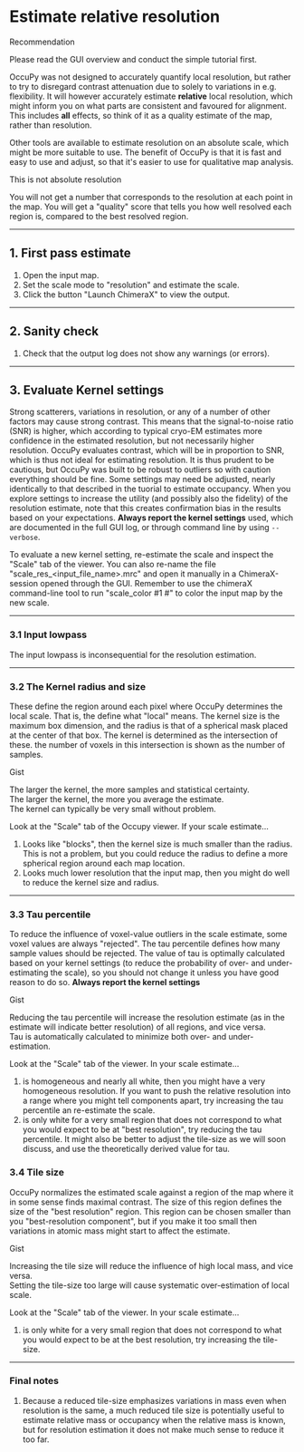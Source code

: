# Estimate relative resolution


<div class="admonition hint">
<p class="admonition-title">Recommendation</p>
<p>
Please read the GUI overview and conduct the simple tutorial first.
</p>
</div>

OccuPy was not designed to accurately quantify local resolution, but rather to try to disregard contrast attenuation 
due to solely to variations in e.g. flexibility. It will however accurately estimate **relative** local resolution, 
which might inform you on what parts are consistent and favoured for alignment. This includes **all** effects, so 
think of it as a quality estimate of the map, rather than resolution. 

Other tools are available to estimate resolution on an absolute scale, which might be more suitable to use. The 
benefit of OccuPy is that it is fast and easy to use and adjust, so that it's easier to use for qualitative map 
analysis. 

<div class="admonition attention">
<p class="admonition-title">This is not absolute resolution</p>
<p>
You will not get a number that corresponds to the resolution at each point in the map. You will get a "quality" 
score that tells you how well resolved each region is, compared to the best resolved region.
</p>
</div>

---

## 1. First pass estimate
1. Open the input map. 
2. Set the scale mode to "resolution" and estimate the scale. 
3. Click the button "Launch ChimeraX" to view the output. 

---

## 2. Sanity check
1. Check that the output log does not show any warnings (or errors).

---

## 3. Evaluate Kernel settings
Strong scatterers, variations in resolution, or any of a number of other factors may cause strong contrast. This 
means that the signal-to-noise ratio (SNR) is higher, which according to typical cryo-EM estimates more confidence in 
the estimated resolution, but not necessarily higher resolution. OccuPy evaluates contrast, which will be in 
proportion to SNR, which is thus not ideal for estimating resolution. It is thus prudent to be cautious, but OccuPy was 
built to be robust to outliers so with caution everything should be fine. Some settings may need be adjusted, nearly 
identically to that described in the tuorial to estimate occupancy. When you explore settings to increase the 
utility (and possibly also the fidelity) of the resolution estimate, note that this creates confirmation bias in 
the results based on your expectations. **Always report the kernel settings** used, which are documented in the full 
GUI log, or through command line by using `--verbose`. 

To evaluate a new kernel setting, re-estimate the scale and inspect the "Scale" tab of the viewer. You can also 
re-name the file "scale_res_<input_file_name\>.mrc" and open it manually in a ChimeraX-session opened through the GUI.
Remember to use the chimeraX command-line tool to run "scale_color #1 #<new scale map>" to color the input map by 
the new scale.

---

### 3.1 Input lowpass 
The input lowpass is inconsequential for the resolution estimation. 

---

### 3.2 The Kernel radius and size
These define the region around each pixel where OccuPy determines the local scale. That is, the define what "local" 
means. The kernel size is the maximum box dimension, and the radius is that of a spherical mask placed at the center 
of that box. The kernel is determined as the intersection of these. the number of voxels in this intersection is 
shown as the number of samples. 

<div class="admonition tip">
<p class="admonition-title">Gist</p>
<p>
The larger the kernel, the more samples and statistical certainty. <br>
The larger the kernel, the more you average the estimate. <br>
The kernel can typically be very small without problem.
</p>
</div>

Look at the "Scale" tab of the Occupy viewer. If your scale estimate...

1. Looks like "blocks", then the kernel size is much smaller than the radius. This is not a problem, but you could 
   reduce the radius to define a more spherical region around each map location. 
2. Looks much lower resolution that the input map, then you might do well to reduce the kernel size and radius. 

---

### 3.3 Tau percentile
To reduce the influence of voxel-value outliers in the scale estimate, some voxel values are always "rejected". The tau 
percentile defines how many sample values should be rejected. The value of tau is optimally calculated based on your 
kernel settings (to reduce the probability of over- and under-estimating the scale), so you should not change it 
unless you have good reason to do so. **Always report the kernel settings**

<div class="admonition tip">
<p class="admonition-title">Gist</p>
<p>
Reducing the tau percentile will increase the resolution estimate (as in the estimate will indicate better 
resolution) of all regions, and vice versa. <br>
Tau is automatically calculated to minimize both over- and under-estimation. 
</p>
</div>
Look at the "Scale" tab of the viewer. In your scale estimate...

1. is homogeneous and nearly all white, then you might have a very homogeneous resolution. If you want to push the 
   relative resolution into a range where you might tell components apart, try increasing the tau percentile an 
   re-estimate the scale.
2. is only white for a very small region that does not correspond to what you would expect to be at "best resolution", 
   try reducing the tau percentile. It might also be better to adjust the tile-size as we will soon discuss, and use 
   the theoretically derived value for tau.

### 3.4 Tile size
OccuPy normalizes the estimated scale against a region of the map where it in some sense finds maximal contrast. The 
size of this region defines the size of the "best resolution" region. This region can be chosen smaller than you 
"best-resolution component", but if you make it too small then variations in atomic mass might start to affect the 
estimate. 

<div class="admonition tip">
<p class="admonition-title">Gist</p>
<p>
Increasing the tile size will reduce the influence of high local mass, and vice versa. <br>
Setting the tile-size too large will cause systematic over-estimation of local scale. 
</p>
</div>

Look at the "Scale" tab of the viewer. In your scale estimate...

1. is only white for a very small region that does not correspond to what you would expect to be at the best 
   resolution, try increasing the tile-size. 

---

### Final notes
1. Because a reduced tile-size emphasizes variations in mass even when resolution is the same, a much reduced tile 
   size is potentially useful to estimate relative mass or occupancy when the relative mass is known, but for 
   resolution estimation it does not make much sense to reduce it too far.

